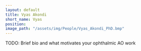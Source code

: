 ```yaml
---
layout: default
title: Vyas Akondi
short_name: Vyas
position: 
image_path: "/assets/img/People/Vyas_Akondi_PhD.bmp"
---
```

TODO: Brief bio and what motivates your ophthalmic AO work